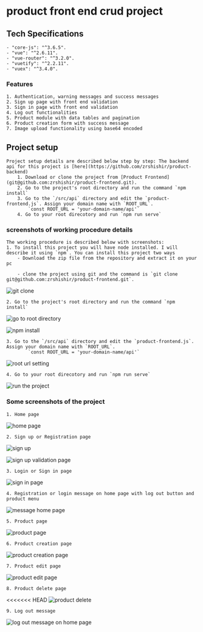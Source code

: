 # product front end crud project

## Tech Specifications
	- "core-js": "^3.6.5".
    - "vue": "^2.6.11".
    - "vue-router": "^3.2.0".
    - "vuetify": "^2.2.11".
    - "vuex": "^3.4.0".


### Features
	1. Authentication, warning messages and success messages
	2. Sign up page with front end validation
	3. Sign in page with front end validation
	4. Log out functionalities
	5. Product module with data tables and pagination
	6. Product creation form with success message
	7. Image upload functionality using base64 encoded

## Project setup
	Project setup details are described below step by step: The backend api for this project is [here](https://github.com/zrshishir/product-backend)
		1. Download or clone the project from [Product Frontend](git@github.com:zrshishir/product-frontend.git). 
		2. Go to the project's root directory and run the command `npm install`
		3. Go to the `/src/api` directory and edit the `product-frontend.js`. Assign your domain name with `ROOT_URL`. 
			`const ROOT_URL = 'your-domain-name/api'`
		4. Go to your root direcotory and run `npm run serve`


### screenshots of working procedure details
	The working procedure is described below with screenshots:
	1. To install this project you will have node installed. I will describe it using `npm`. You can install this project two ways
		- Download the zip file from the repository and extract it on your pc

		- clone the project using git and the command is `git clone git@github.com:zrshishir/product-frontend.git`. 

![git clone](/screenshots/1.png)

	2. Go to the project's root directory and run the command `npm install`

![go to root directory](/screenshots/2.png)

![npm install](/screenshots/3.png)

	3. Go to the `/src/api` directory and edit the `product-frontend.js`. Assign your domain name with `ROOT_URL`. 
			`const ROOT_URL = 'your-domain-name/api'`

![root url setting](/screenshots/root_url.png)

	4. Go to your root direcotory and run `npm run serve`

![run the project](/screenshots/npm-run-serve.png)

### Some screenshots of the project
	1. Home page 

![home page](/screenshots/4.png)

	2. Sign up or Registration page

![sign up](/screenshots/5.png)

![sign up validation page](/screenshots/6.png)

	3. Login or Sign in page

![sign in page](/screenshots/7.png)

	4. Registration or login message on home page with log out button and product menu

![message home page](/screenshots/8.png)

	5. Product page

![product page](/screenshots/9.png)

	6. Product creation page

![product creation page](/screenshots/10.png)

	7. Product edit page

![product edit page](/screenshots/11.png)

	8. Product delete page

<<<<<<< HEAD
![product delete](/screenshots/12.png)

	9. Log out message					

![log out message on home page](/screenshots/13.png)


